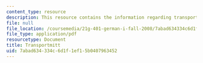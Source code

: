 ```yaml
---
content_type: resource
description: This resource contains the information regarding transportmitt.
file: null
file_location: /coursemedia/21g-401-german-i-fall-2008/7abad634334c6d1f1ef15b0407963452_MIT21G_401F08_trans.pdf
file_type: application/pdf
resourcetype: Document
title: Transportmitt
uid: 7abad634-334c-6d1f-1ef1-5b0407963452
---
```

